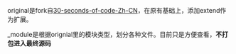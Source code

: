 original是fork自[30-seconds-of-code-Zh-CN](https://github.com/ConardLi/30-seconds-of-code-Zh-CN)，在原有基础上，添加extend作为扩展。

_module是根据orignial里的模块类型，划分各种文件。目前只是方便查看，**不打包进入最终源码**
